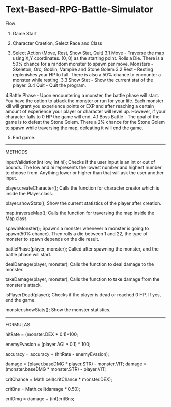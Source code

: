 # Text-Based-RPG-Battle-Simulator

Flow
1. Game Start

2. Character Craetion, Select Race and Class

3. Select Action (Move, Rest, Show Stat, Quit)
  3.1 Move - Traverse the map using X,Y coordinates. (0, 0) as the starting point. Rolls a Die. There is a 50% chance for a random monster to spawn per move.
     Monsters - Skeleton, Orc, Goblin, Vampire and Stone Golem
  3.2 Rest - Resting replenishes your HP to full. There is also a 50% chance to encounter a monster while resting.
  3.3 Show Stat - Show the current stat of the player.
  3.4 Quit - Quit the program.
  
4.Battle Phase - Upon encountering a monster, the battle phase will start. You have the option to attack the monster or run for your life.
                 Each monster kill will grant you experience points or EXP and after reaching a certain amount of experience your player
                 or character will level up. However, if your character falls to 0 HP the game will end.
  4.1 Boss Battle - The goal of the game is to defeat the Stone Golem. There a 2% chance for the Stone Golem to spawn while traversing the map, defeating it will end
  the game.
  
5. End game.

------------------------

METHODS

inputValidation(int low, int hi);
Checks if the user input is an int or out of bounds. The low and hi represents the lowest number and highest number to choose from. Anything lower or higher than that
will ask the user another input.

player.createCharacter();
Calls the function for character creator which is inside the Player.class.

player.showStats();
Show the current statistics of the player after creation.

map.traverseMap();
Calls the function for traversing the map inside the Map.class

spawnMonster();
Spawns a monster whenever a monster is going to spawn(50% chance). Then rolls a die between 1 and 22, the type of monster to spawn depends on the die result.

battlePhase(player, monster);
Called after spawning the monster, and the battle phase will start.

dealDamage(player, monster);
Calls the function to deal damage to the monster.

takeDamage(player, monster);
Calls the function to take damage from the monster's attack.

isPlayerDead(player);
Checks if the player is dead or reached 0 HP. If yes, end the game.

monster.showStats();
Show the monster statistics.

------------------------

FORMULAS

hitRate = (monster.DEX * 0.1)*100;

enemyEvasion = (player.AGI * 0.1) * 100;

accuracy = accuracy + (hitRate - enemyEvasion);

damage = (player.baseDMG * player.STR) - monster.VIT;
damage = (monster.baseDMG * monster.STR) - player.VIT;

critChance = Math.ceil(critChance * monster.DEX);

critBns = Math.ceil(damage * 0.50);

critDmg = damage + (int)critBns;
